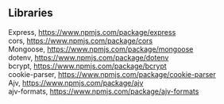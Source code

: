 ## Libraries

Express, https://www.npmjs.com/package/express \
cors, https://www.npmjs.com/package/cors \
Mongoose, https://www.npmjs.com/package/mongoose \
dotenv, https://www.npmjs.com/package/dotenv \
bcrypt, https://www.npmjs.com/package/bcrypt \
cookie-parser, https://www.npmjs.com/package/cookie-parser \
Ajv, https://www.npmjs.com/package/ajv \
ajv-formats, https://www.npmjs.com/package/ajv-formats